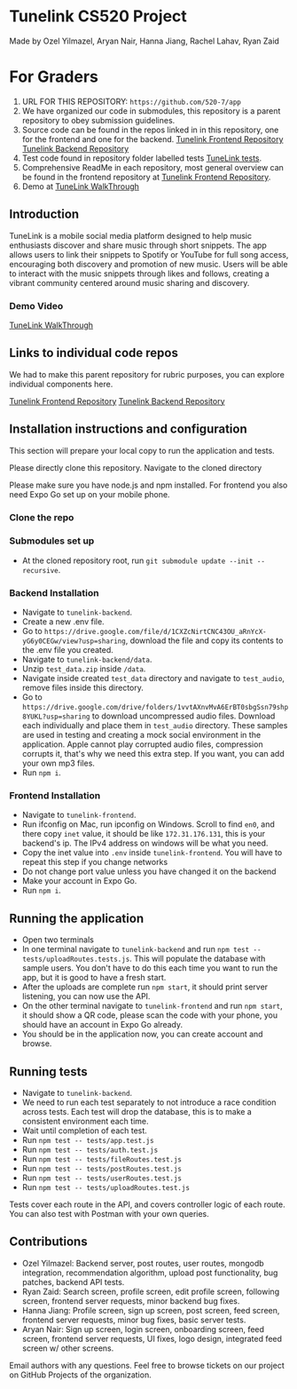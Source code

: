# Tunelink CS520 Project
Made by Ozel Yilmazel, Aryan Nair, Hanna Jiang, Rachel Lahav, Ryan Zaid

# For Graders
1. URL FOR THIS REPOSITORY: `https://github.com/520-7/app`
2. We have organized our code in submodules, this repository is a parent repository to obey submission guidelines.
3. Source code can be found in the repos linked in in this repository, one for the frontend and one for the backend. [Tunelink Frontend Repository](https://github.com/520-7/tunelink-frontend) [Tunelink Backend Repository](https://github.com/520-7/tunelink-backend)
4. Test code found in repository folder labelled tests [TuneLink tests](https://github.com/520-7/tunelink-backend/tree/main/tests).
5. Comprehensive ReadMe in each repository, most general overview can be found in the frontend repository at [Tunelink Frontend Repository](https://github.com/520-7/tunelink-frontend).
6. Demo at [TuneLink WalkThrough](https://drive.google.com/file/d/1na2T1S1jm1Wh_7zE_rlJNU153vUyQzkb/view)

## Introduction
TuneLink is a mobile social media platform designed to help music enthusiasts discover and share music through short snippets. The app allows users to link their snippets to Spotify or YouTube for full song access, encouraging both discovery and promotion of new music. Users will be able to interact with the music snippets through likes and follows, creating a vibrant community centered around music sharing and discovery.

### Demo Video
[TuneLink WalkThrough](https://drive.google.com/file/d/1na2T1S1jm1Wh_7zE_rlJNU153vUyQzkb/view)

## Links to individual code repos
We had to make this parent repository for rubric purposes, you can explore individual components here.

[Tunelink Frontend Repository](https://github.com/520-7/tunelink-frontend)
[Tunelink Backend Repository](https://github.com/520-7/tunelink-backend)

## Installation instructions and configuration
This section will prepare your local copy to run the application and tests.

Please directly clone this repository. Navigate to the cloned directory

Please make sure you have node.js and npm installed. For frontend you also need Expo Go set up on your mobile phone.

### Clone the repo

### Submodules set up
- At the cloned repository root, run `git submodule update --init --recursive`.

### Backend Installation
- Navigate to `tunelink-backend`.
- Create a new .env file.
- Go to `https://drive.google.com/file/d/1CXZcNirtCNC43OU_aRnYcX-yG6y0CEGw/view?usp=sharing`, download the file and copy its contents to the .env file you created.
- Navigate to `tunelink-backend/data`.
- Unzip `test_data.zip` inside `/data`.
- Navigate inside created `test_data` directory and navigate to `test_audio`, remove files inside this directory.
- Go to `https://drive.google.com/drive/folders/1vvtAXnvMvA6ErBT0sbgSsn79shp8YUKL?usp=sharing` to download uncompressed audio files. Download each individually and place them in `test_audio` directory. These samples are used in testing and creating a mock social environment in the application. Apple cannot play corrupted audio files, compression corrupts it, that's why we need this extra step. If you want, you can add your own mp3 files.
- Run `npm i`.

### Frontend Installation
- Navigate to `tunelink-frontend`.
- Run ifconfig on Mac, run ipconfig on Windows. Scroll to find `en0`, and there copy `inet` value, it should be like `172.31.176.131`, this is your backend's ip. The IPv4 address on windows will be what you need.
- Copy the inet value into `.env` inside `tunelink-frontend`. You will have to repeat this step if you change networks
- Do not change port value unless you have changed it on the backend
- Make your account in Expo Go.
- Run `npm i`.

## Running the application
- Open two terminals
- In one terminal navigate to `tunelink-backend` and run `npm test -- tests/uploadRoutes.tests.js`. This will populate the database with sample users. You don't have to do this each time you want to run the app, but it is good to have a fresh start.
- After the uploads are complete run `npm start`, it should print server listening, you can now use the API.
- On the other terminal navigate to `tunelink-frontend` and run `npm start`, it should show a QR code, please scan the code with your phone, you should have an account in Expo Go already.
- You should be in the application now, you can create account and browse.

## Running tests
- Navigate to `tunelink-backend`.
- We need to run each test separately to not introduce a race condition across tests. Each test will drop the database, this is to make a consistent environment each time.
- Wait until completion of each test.
- Run `npm test -- tests/app.test.js`
- Run `npm test -- tests/auth.test.js`
- Run `npm test -- tests/fileRoutes.test.js`
- Run `npm test -- tests/postRoutes.test.js`
- Run `npm test -- tests/userRoutes.test.js`
- Run `npm test -- tests/uploadRoutes.test.js`

Tests cover each route in the API, and covers controller logic of each route. You can also test with Postman with your own queries.

## Contributions
- Ozel Yilmazel: Backend server, post routes, user routes, mongodb integration, recommendation algorithm, upload post functionality, bug patches, backend API tests.
- Ryan Zaid: Search screen, profile screen, edit profile screen, following screen, frontend server requests, minor backend bug fixes.
- Hanna Jiang: Profile screen, sign up screen, post screen, feed screen, frontend server requests, minor bug fixes, basic server tests.
- Aryan Nair: Sign up screen, login screen, onboarding screen, feed screen, frontend server requests, UI fixes, logo design, integrated feed screen w/ other screens.

Email authors with any questions. Feel free to browse tickets on our project on GitHub Projects of the organization.
